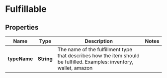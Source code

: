 
# Fulfillable

## Properties
Name | Type | Description | Notes
------------ | ------------- | ------------- | -------------
**typeName** | **String** | The name of the fulfillment type that describes how the item should be fulfilled.  Examples: inventory, wallet, amazon | 




